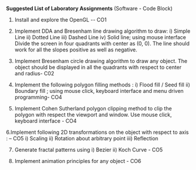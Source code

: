 **Suggested List of Laboratory Assignments** (Software - Code Block)

1. Install and explore the OpenGL  -- CO1
   
2. Implement DDA and Bresenham line drawing algorithm to draw:  i) Simple Line ii) Dotted Line 
iii) Dashed Line iv) Solid line; using mouse interface Divide the screen in four quadrants with 
center as (0, 0). The line should work for all the slopes positive as well as negative.

3. Implement Bresenham circle drawing algorithm to draw any object. The object should be 
displayed in all the quadrants with respect to center and radius- C02 

4.  Implement the following polygon filling methods  : i) Flood fill / Seed fill  ii) Boundary fill ; using 
mouse click, keyboard interface and menu driven programming- CO4 

5. Implement Cohen Sutherland polygon clipping method to clip the polygon with respect the 
viewport and window. Use mouse click, keyboard interface -  CO4

6.Implement following 2D transformations on the object with respect to axis :  – CO5 
i) Scaling    ii) Rotation about arbitrary point iii)  Reflection 

7. Generate fractal patterns using  i) Bezier  ii)    Koch Curve  - CO5
   
8. Implement animation principles for any object - CO6 
